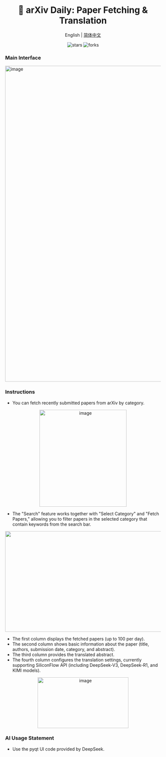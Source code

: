 <div align="center">
  <h1>📕 arXiv Daily: Paper Fetching & Translation</h1>
  <div>
    <a >English</a> | 
    <a href="https://github.com/Kamio-Misuzu/arxiv_daily_ts/blob/main/%E4%B8%AD%E6%96%87%E8%AF%B4%E6%98%8E.md">简体中文</a> 
  </div>
  <p>
    <img src="https://img.shields.io/github/stars/Kamio-Misuzu/arxiv_daily_ts?style=social" alt="stars">
    <img src="https://img.shields.io/github/forks/Kamio-Misuzu/arxiv_daily_ts?style=social" alt="forks">
  </p>
</div>


### Main Interface
<img width="1920" height="1020" alt="image" src="https://github.com/user-attachments/assets/5b68158c-0c63-4ee4-861d-50bd19cfb5ce" />


### Instructions
- You can fetch recently submitted papers from arXiv by category.
<div align="center">
<img width="282" height="313" alt="image" src="https://github.com/user-attachments/assets/fc4ae6d7-27fd-42ca-b154-bf01f244946b" />
</div>

- The "Search" feature works together with "Select Category" and "Fetch Papers," allowing you to filter papers in the selected category that contain keywords from the search bar.

<div align="center">
<img width="1889" height="325" alt="image" src="https://github.com/user-attachments/assets/b813f15e-6724-4c11-8485-0552addcaa7a" />
</div>

- The first column displays the fetched papers (up to 100 per day).
- The second column shows basic information about the paper (title, authors, submission date, category, and abstract).
- The third column provides the translated abstract.
- The fourth column configures the translation settings, currently supporting SiliconFlow API (including DeepSeek-V3, DeepSeek-R1, and KIMI models).

<div align="center">
<img width="294" height="164" alt="image" src="https://github.com/user-attachments/assets/f840a57e-8ca6-41c8-9ad6-d5ce59878579" />
</div>

### AI Usage Statement
- Use the pyqt UI code provided by DeepSeek.

